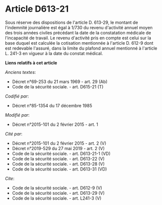 # Article D613-21

Sous réserve des dispositions de l'article D. 613-29, le montant de l'indemnité journalière est égal à 1/730 du revenu
d'activité annuel moyen des trois années civiles précédant la date de la constatation médicale de l'incapacité de travail. Le
revenu d'activité pris en compte est celui sur la base duquel est calculée la cotisation mentionnée à l'article D. 612-9 dont
est redevable l'assuré, dans la limite du plafond annuel mentionné à l'article L. 241-3 en vigueur à la date du constat
médical.

**Liens relatifs à cet article**

_Anciens textes_:

  - Décret n°69-253 du 21 mars 1969 - art. 29 (Ab)
  - Code de la sécurité sociale. - art. D615-21 (T)

_Codifié par_:

  - Décret n°85-1354 du 17 décembre 1985

_Modifié par_:

  - Décret n°2015-101 du 2 février 2015 - art. 1

_Cité par_:

  - Décret n°2015-101 du 2 février 2015 - art. 2 (V)
  - Décret n°2019-529 du 27 mai 2019 - art. 2 (V)
  - Code de la sécurité sociale. - art. D613-21-1 (VD)
  - Code de la sécurité sociale. - art. D613-22 (V)
  - Code de la sécurité sociale. - art. D613-28 (V)
  - Code de la sécurité sociale. - art. D613-31 (VD)

_Cite_:

  - Code de la sécurité sociale. - art. D612-9 (V)
  - Code de la sécurité sociale. - art. D613-29 (V)
  - Code de la sécurité sociale. - art. L241-3 (V)
